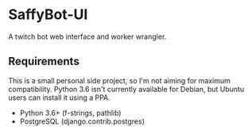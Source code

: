 SaffyBot-UI
===========

A twitch bot web interface and worker wrangler.


Requirements
------------

This is a small personal side project, so I'm not aiming for maximum compatibility.
Python 3.6 isn't currently available for Debian, but Ubuntu users can install it using a PPA.

- Python 3.6+ (f-strings, pathlib)
- PostgreSQL (django.contrib.postgres)
